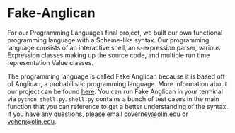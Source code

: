 # Fake-Anglican
 For our Programming Languages final project, we built our own functional
 programming language with a Scheme-like syntax. Our programming language
 consists of an interactive shell, an s-expression parser, various Expression
 classes making up the source code, and multiple run time representation Value classes.

 The programming language is called Fake Anglican because it is based off of Anglican,
 a probabilistic programming language. More information about our project can be found [here](Probabilistic_Programming_Slides.pdf). You can run Fake Anglican in your terminal
 via `python shell.py`. `shell.py` contains a bunch of test cases in the main function that you can reference
 to get a better understanding of the syntax. If you have any questions, please
 email coverney@olin.edu or vchen@olin.edu.    
